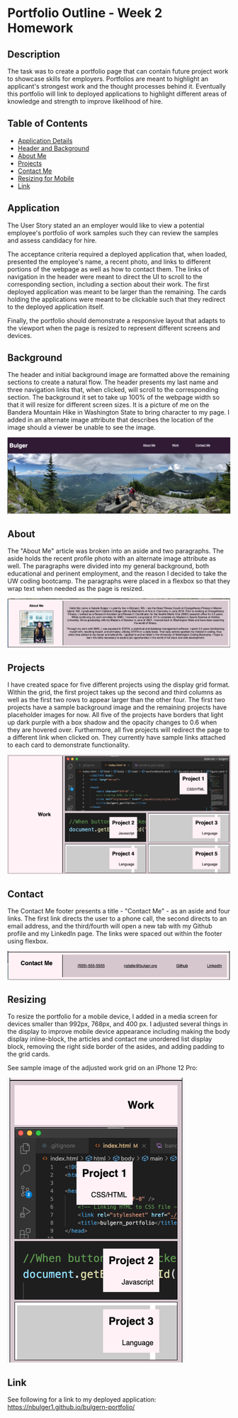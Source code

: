 # Portfolio Outline - Week 2 Homework

## Description

The task was to create a portfolio page that can contain future project work to showcase skills for employers. Portfolios are meant to highlight an applicant's strongest work and the thought processes behind it. Eventually this portfolio will link to deployed applications to highlight different areas of knowledge and strength to improve likelihood of hire. 

## Table of Contents

- [Application Details](#application)
- [Header and Background](#background)
- [About Me](#about)
- [Projects](#projects)
- [Contact Me](#contact)
- [Resizing for Mobile](#resizing)
- [Link](#link)

## Application

The User Story stated an an employer would like to view a potential employee's portfolio of work samples such they can review the samples and assess candidacy for hire. 

The acceptance criteria required a deployed application that, when loaded, presented the employee's name, a recent photo, and links to different portions of the webpage as well as how to contact them. The links of navigation in the header were meant to direct the UI to scroll to the corresponding section, including a section about their work. The first deployed application was meant to be larger than the remaining. The cards holding the applications were meant to be clickable such that they redirect to the deployed application itself. 

Finally, the portfolio should demonstrate a responsive layout that adapts to the viewport when the page is resized to represent different screens and devices. 

## Background

The header and initial background image are formatted above the remaining sections to create a natural flow. The header presents my last name and three navigation links that, when clicked, will scroll to the corresponding section. The background it set to take up 100% of the webpage width so that it will resize for different screen sizes. It is a picture of me on the Bandera Mountain Hike in Washington State to bring character to my page. I added in an alternate image attribute that describes the location of the image should a viewer be unable to see the image. 

![The header with navigation links as well as background image](https://raw.githubusercontent.com/nbulger1/bulgern-portfolio/main/assets/images/header_background_2.png "Header and Background Image")

## About

The "About Me" article was broken into an aside and two paragraphs. The aside holds the recent profile photo with an alternate image attribute as well. The paragraphs were divided into my general background, both educational and perinent employment, and the reason I decided to take the UW coding bootcamp. The paragraphs were placed in a flexbox so that they wrap text when needed as the page is resized. 

![The about me section of the webpage with profile photo and paragraphs](https://raw.githubusercontent.com/nbulger1/bulgern-portfolio/main/assets/images/about_me.png "About Me")

## Projects

I have created space for five different projects using the display grid format. Within the grid, the first project takes up the second and third columns as well as the first two rows to appear larger than the other four. The first two projects have a sample background image and the remaining projects have placeholder images for now. All five of the projects have borders that light up dark purple with a box shadow and the opacity changes to 0.6 when they are hovered over. Furthermore, all five projects will redirect the page to a different link when clicked on. They currently have sample links attached to each card to demonstrate functionality. 

![The grid of placeholders for projects with project 1 larger than projects 2-4](https://raw.githubusercontent.com/nbulger1/bulgern-portfolio/main/assets/images/work_grid_2.png  "Work Grid")

## Contact

The Contact Me footer presents a title - "Contact Me" - as an aside and four links. The first link directs the user to a phone call, the second directs to an email address, and the third/fourth will open a new tab with my Github profile and my LinkedIn page. The links were spaced out within the footer using flexbox. 

![The contact me footer with four links to two ways of contacting me and links to Github and LinkedIn](https://raw.githubusercontent.com/nbulger1/bulgern-portfolio/main/assets/images/contact_me_2.png "Contact Me")

## Resizing

To resize the portfolio for a mobile device, I added in a media screen for devices smaller than 992px, 768px, and 400 px. I adjusted several things in the display to improve mobile device appearance including making the body display inline-block, the articles and contact me unordered list display block, removing the right side border of the asides, and adding padding to the grid cards.

See sample image of the adjusted work grid on an iPhone 12 Pro:

![The project placeholders in a mobile view as a block display in place of grid](https://raw.githubusercontent.com/nbulger1/bulgern-portfolio/main/assets/images/projects_mobile_2.png "Mobile Project Placeholders")


## Link

See following for a link to my deployed application: https://nbulger1.github.io/bulgern-portfolio/


